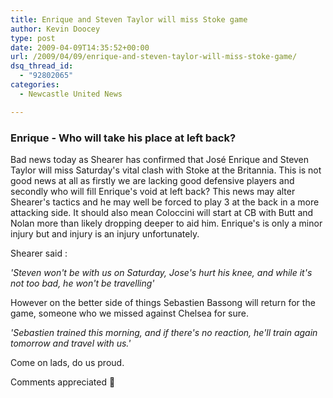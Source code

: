 ```yaml
---
title: Enrique and Steven Taylor will miss Stoke game
author: Kevin Doocey
type: post
date: 2009-04-09T14:35:52+00:00
url: /2009/04/09/enrique-and-steven-taylor-will-miss-stoke-game/
dsq_thread_id:
  - "92802065"
categories:
  - Newcastle United News

---
```

### Enrique - Who will take his place at left back?

Bad news today as Shearer has confirmed that José Enrique and Steven Taylor will miss Saturday's vital clash with Stoke at the Britannia. This is not good news at all as firstly we are lacking good defensive players and secondly who will fill Enrique's void at left back? This news may alter Shearer's tactics and he may well be forced to play 3 at the back in a more attacking side. It should also mean Coloccini will start at CB with Butt and Nolan more than likely dropping deeper to aid him. Enrique's is only a minor injury but and injury is an injury unfortunately.

Shearer said :

_'Steven won't be with us on Saturday, Jose's hurt his knee, and while it's not too bad, he won't be travelling'_

However on the better side of things Sebastien Bassong will return for the game, someone who we missed against Chelsea for sure.

_'Sebastien trained this morning, and if there's no reaction, he'll train again tomorrow and travel with us.'_

Come on lads, do us proud.

Comments appreciated 🙂
